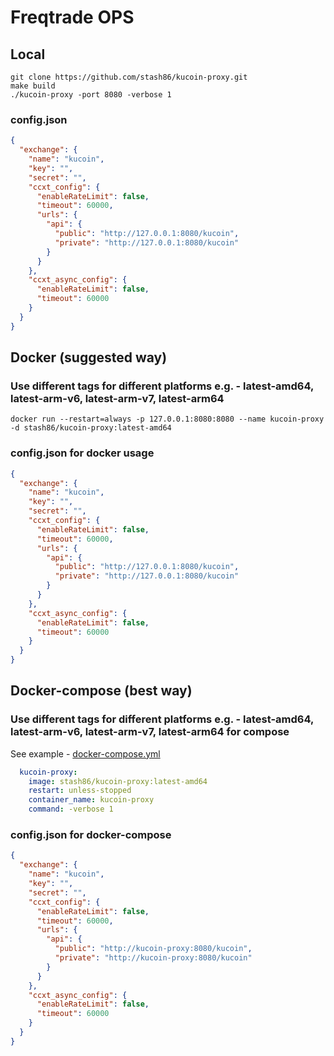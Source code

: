# Freqtrade OPS

## Local

```shell
git clone https://github.com/stash86/kucoin-proxy.git
make build
./kucoin-proxy -port 8080 -verbose 1
```

### config.json

```json
{
  "exchange": {
    "name": "kucoin",
    "key": "",
    "secret": "",
    "ccxt_config": {
      "enableRateLimit": false,
      "timeout": 60000,
      "urls": {
        "api": {
          "public": "http://127.0.0.1:8080/kucoin",
          "private": "http://127.0.0.1:8080/kucoin"
        }
      }
    },
    "ccxt_async_config": {
      "enableRateLimit": false,
      "timeout": 60000
    }
  }
}
```

## Docker (suggested way)

### Use different tags for different platforms e.g. - latest-amd64, latest-arm-v6, latest-arm-v7, latest-arm64

```shell
docker run --restart=always -p 127.0.0.1:8080:8080 --name kucoin-proxy -d stash86/kucoin-proxy:latest-amd64
```

### config.json for docker usage

```json
{
  "exchange": {
    "name": "kucoin",
    "key": "",
    "secret": "",
    "ccxt_config": {
      "enableRateLimit": false,
      "timeout": 60000,
      "urls": {
        "api": {
          "public": "http://127.0.0.1:8080/kucoin",
          "private": "http://127.0.0.1:8080/kucoin"
        }
      }
    },
    "ccxt_async_config": {
      "enableRateLimit": false,
      "timeout": 60000
    }
  }
}
```

## Docker-compose (best way)

### Use different tags for different platforms e.g. - latest-amd64, latest-arm-v6, latest-arm-v7, latest-arm64 for compose

See example - [docker-compose.yml](freqtrade-docker-compose.yml)

```yaml
  kucoin-proxy:
    image: stash86/kucoin-proxy:latest-amd64
    restart: unless-stopped
    container_name: kucoin-proxy
    command: -verbose 1
```

### config.json for docker-compose

```json
{
  "exchange": {
    "name": "kucoin",
    "key": "",
    "secret": "",
    "ccxt_config": {
      "enableRateLimit": false,
      "timeout": 60000,
      "urls": {
        "api": {
          "public": "http://kucoin-proxy:8080/kucoin",
          "private": "http://kucoin-proxy:8080/kucoin"
        }
      }
    },
    "ccxt_async_config": {
      "enableRateLimit": false,
      "timeout": 60000
    }
  }
}
```
